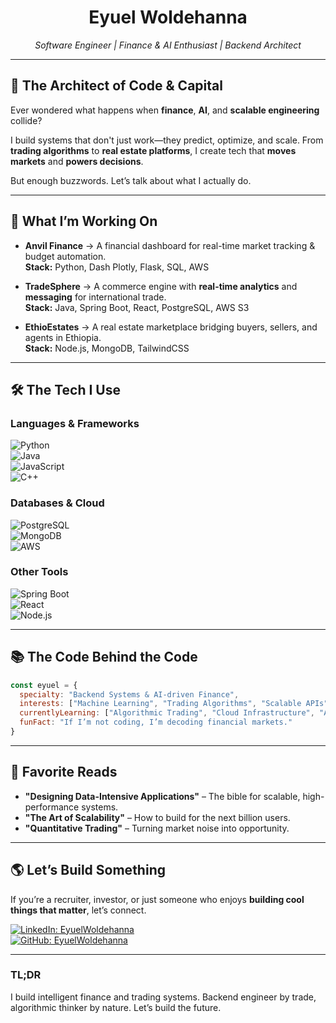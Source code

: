 <h1 align="center">Eyuel Woldehanna</h1>  
<p align="center"><em>Software Engineer | Finance & AI Enthusiast | Backend Architect</em></p>  

---

## 🧩 The Architect of Code & Capital  

Ever wondered what happens when **finance**, **AI**, and **scalable engineering** collide?  

I build systems that don't just work—they predict, optimize, and scale. From **trading algorithms** to **real estate platforms**, I create tech that **moves markets** and **powers decisions**.  

But enough buzzwords. Let’s talk about what I actually do.  

---

## 🚀 What I’m Working On  

- **Anvil Finance** → A financial dashboard for real-time market tracking & budget automation.  
  **Stack:** Python, Dash Plotly, Flask, SQL, AWS  

- **TradeSphere** → A commerce engine with **real-time analytics** and **messaging** for international trade.  
  **Stack:** Java, Spring Boot, React, PostgreSQL, AWS S3  

- **EthioEstates** → A real estate marketplace bridging buyers, sellers, and agents in Ethiopia.  
  **Stack:** Node.js, MongoDB, TailwindCSS  

---

## 🛠 The Tech I Use  

### **Languages & Frameworks**  
![Python](https://img.shields.io/badge/-Python-3776AB?style=flat&logo=python&logoColor=white)  
![Java](https://img.shields.io/badge/-Java-007396?style=flat&logo=java&logoColor=white)  
![JavaScript](https://img.shields.io/badge/-JavaScript-F7DF1E?style=flat&logo=javascript&logoColor=black)  
![C++](https://img.shields.io/badge/-C++-00599C?style=flat&logo=cplusplus&logoColor=white)  

### **Databases & Cloud**  
![PostgreSQL](https://img.shields.io/badge/-PostgreSQL-4169E1?style=flat&logo=postgresql&logoColor=white)  
![MongoDB](https://img.shields.io/badge/-MongoDB-47A248?style=flat&logo=mongodb&logoColor=white)  
![AWS](https://img.shields.io/badge/-AWS-232F3E?style=flat&logo=amazon-aws&logoColor=white)  

### **Other Tools**  
![Spring Boot](https://img.shields.io/badge/-Spring_Boot-6DB33F?style=flat&logo=spring&logoColor=white)  
![React](https://img.shields.io/badge/-React-61DAFB?style=flat&logo=react&logoColor=black)  
![Node.js](https://img.shields.io/badge/-Node.js-339933?style=flat&logo=node.js&logoColor=white)  

---

## 📚 The Code Behind the Code  

```Javascript
const eyuel = {  
  specialty: "Backend Systems & AI-driven Finance",  
  interests: ["Machine Learning", "Trading Algorithms", "Scalable APIs"],  
  currentlyLearning: ["Algorithmic Trading", "Cloud Infrastructure", "AI for Financial Markets"],  
  funFact: "If I’m not coding, I’m decoding financial markets."  
}  
``` 

---

## 📖 Favorite Reads  

- **"Designing Data-Intensive Applications"** – The bible for scalable, high-performance systems.  
- **"The Art of Scalability"** – How to build for the next billion users.  
- **"Quantitative Trading"** – Turning market noise into opportunity.  

---

## 🌎 Let’s Build Something  

If you’re a recruiter, investor, or just someone who enjoys **building cool things that matter**, let’s connect.  

[![LinkedIn: EyuelWoldehanna](https://img.shields.io/badge/-EyuelWoldehanna-blue?style=flat-square&logo=Linkedin&logoColor=white&link=https://www.linkedin.com/in/woldehanna/)](https://www.linkedin.com/in/woldehanna/)  
[![GitHub: EyuelWoldehanna](https://img.shields.io/github/followers/EyuelWoldehanna?label=Follow&style=social)](https://github.com/EyuelWoldehanna)  

---

### **TL;DR**  

I build intelligent finance and trading systems. Backend engineer by trade, algorithmic thinker by nature. Let’s build the future.  
